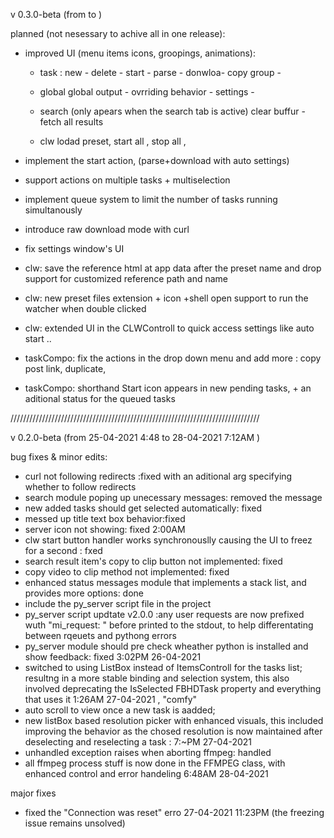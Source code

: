 
v 0.3.0-beta   (from  to  )

planned (not nesessary to achive all in one release):

- improved UI (menu items icons, groopings, animations):
  + task : 
	new - delete - start - parse - donwloa- copy group - 

  + global 
	global output - ovrriding behavior - settings - 

  + search
	(only apears when the search tab is active)
	clear buffur - fetch all results

  + clw
    lodad preset, start all , stop all , 

  

- implement the start action, (parse+download with auto settings)

- support actions on multiple tasks + multiselection

- implement queue system to limit the number of tasks running simultanously

- introduce raw download mode with curl

- fix settings window's UI

- clw: save the reference html at app data after the preset name and drop support for customized reference path and name

- clw: new preset files extension + icon +shell open support to run the watcher when double clicked

- clw: extended UI in the CLWControll to quick access settings like auto start ..

- taskCompo: fix the actions in the drop down menu and add more : copy post link, duplicate, 

- taskCompo: shorthand Start icon appears in new pending tasks, + an aditional status for the queued tasks












///////////////////////////////////////////////////////////////////////////////

v 0.2.0-beta   (from 25-04-2021 4:48 to 28-04-2021 7:12AM )

bug fixes & minor edits:
- curl not following redirects :fixed with an aditional arg specifying whether to follow redirects
- search module poping up unecessary messages: removed the message
- new added tasks should get selected automatically: fixed
- messed up title text box behavior:fixed
- server icon not showing: fixed 2:00AM 
- clw start button handler works synchronouslly causing the UI to freez for a second : fxed
- search result item's copy to clip button not implemented: fixed
- copy video to clip method not implemented: fixed
- enhanced status messages module that implements a stack list, and provides more options: done
- include the py_server script file in the project 
- py_server script updtate v2.0.0 :any user requests are now prefixed wuth "mi_request: " before printed to the stdout, to help differentating between rqeuets and pythong errors
- py_server module should pre check wheather python is installed and show feedback: fixed 3:02PM 26-04-2021
- switched to using ListBox instead of ItemsControll for the tasks list; resultng in a more stable binding and selection system,
 this also involved deprecating the IsSelected FBHDTask property and everything that uses it 1:26AM 27-04-2021 , "comfy"
- auto scroll to view once a new task is aadded; 
- new listBox based resolution picker with enhanced visuals, 
  this included improving the behavior as the chosed resolution is now maintained after deselecting and reselecting a task : 7:~PM 27-04-2021
- unhandled exception raises when aborting ffmpeg: handled
- all ffmpeg process stuff is now done in the FFMPEG class, with enhanced control and error handeling  6:48AM 28-04-2021

major fixes
- fixed the "Connection was reset" erro 27-04-2021 11:23PM (the freezing issue remains unsolved)





